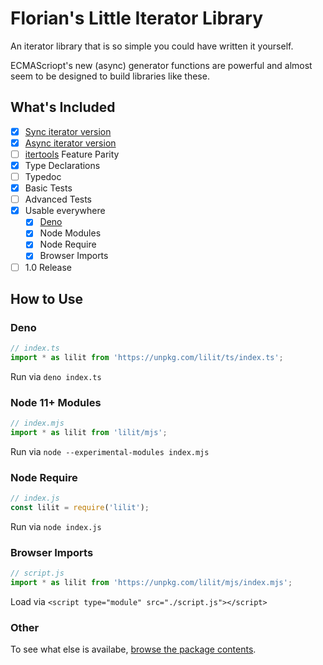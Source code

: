 # Florian's Little Iterator Library

An iterator library that is so simple you could have written it yourself.

ECMAScriopt's new (async) generator functions are powerful and almost seem to be designed to build libraries like these.

## What's Included
- [x] [Sync iterator version](./src/iter.ts)
- [x] [Async iterator version](./src/async-iter.ts)
- [ ] [itertools] Feature Parity
- [x] Type Declarations
- [ ] Typedoc
- [x] Basic Tests
- [ ] Advanced Tests
- [x] Usable everywhere
    - [x] [Deno]
    - [x] Node Modules
    - [x] Node Require
    - [x] Browser Imports
- [ ] 1.0 Release

[deno]: https://deno.land
[itertools]: https://docs.python.org/2/library/itertools.html

## How to Use

### Deno

```ts
// index.ts
import * as lilit from 'https://unpkg.com/lilit/ts/index.ts';
```
Run via `deno index.ts`

### Node 11+ Modules

```js
// index.mjs
import * as lilit from 'lilit/mjs';
```

Run via `node --experimental-modules index.mjs`

### Node Require
```js
// index.js
const lilit = require('lilit');
```

Run via `node index.js`

### Browser Imports
```js
// script.js
import * as lilit from 'https://unpkg.com/lilit/mjs/index.mjs';
```

Load via `<script type="module" src="./script.js"></script>`

### Other
To see what else is availabe, [browse the package contents](https://unpkg.com/lilit/).
